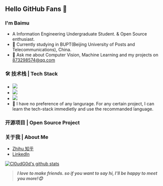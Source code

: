 <!--
### Hi there is Baimu 柏慕 👋


**baimuchu/baimuchu** is a ✨ _special_ ✨ repository because its `README.md` (this file) appears on your GitHub profile.

Here are some ideas to get you started:

- 🔭 I’m currently working on ...
- 🌱 I’m currently learning ...
- 👯 I’m looking to collaborate on ...
- 🤔 I’m looking for help with ...
- 💬 Ask me about ...
- 📫 How to reach me: ...
- 😄 Pronouns: ...
- ⚡ Fun fact: ...
-->
## Hello GitHub Fans 👋

### I'm Baimu

- A Information Engineering Undergraduate Student. & Open Source enthusiast.
- 🌱 Currently studying in BUPT(Beijing University of Posts and Telecommunications), China.
- 💬 Ask me about Computer Vision, Machine Learning and my projects on [873298574@qq.com](mailto:873298574@qq.com)

### 🛠 技术栈 | Tech Stack
 - <img src="https://img.shields.io/badge/Python-Interpreted-informational?&labelColor=3776AB&color=585858&logo=python&logoColor=FFFFFF"> 
 - <img src="https://img.shields.io/badge/C-Compiled-informational?&labelColor=3c48a3&color=585858"> 
 - <img src="https://img.shields.io/badge/C++-Compiled-informational?&labelColor=719ace&color=585858">
- 🤔 I have no preference of any langurage. For any certain project, I can learn the tech-stack immedietly and use the recommanded language.

### 开源项目 | Open Source Project

### 关于我 | About Me
- [Zhihu 知乎](https://www.zhihu.com/people/zhu-bo-xiang-72)
- [LinkedIn](https://www.linkedin.com/in/boxiang-zhu-0835181a9/)

[![Cl0udG0d's github stats](https://github-readme-stats.vercel.app/api?username=baimuchu&show_icons=true&theme=dark)](https://github.com/anuraghazra/github-readme-stats)

> ***I love to make friends. so if you want to say hi, I'll be happy to meet you more!😊***

